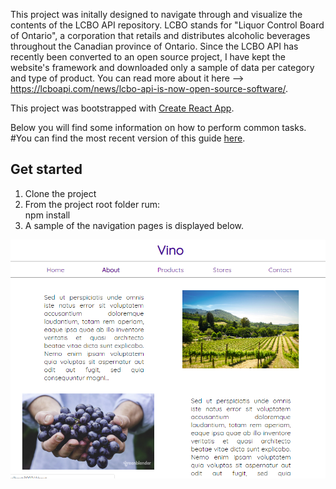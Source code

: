 

This project was initally designed to navigate through and visualize the contents of the LCBO API repository. LCBO stands for "Liquor Control Board of Ontario", a corporation that retails and distributes alcoholic beverages throughout the Canadian province of Ontario. Since the LCBO API has recently been converted to an open source project, I have kept the website's framework and downloaded only a sample of data per category and type of product.
You can read more about it here --> https://lcboapi.com/news/lcbo-api-is-now-open-source-software/. 

This project was bootstrapped with [Create React App](https://github.com/facebookincubator/create-react-app).

Below you will find some information on how to perform common tasks.<br>
#You can find the most recent version of this guide [here](https://github.com/facebookincubator/create-react-app/blob/master/packages/react-scripts/template/README.md).

## Get started
1. Clone the project
2. From the project root folder rum: <br> npm install
3. A sample of the navigation pages is displayed below.


![Vino Website - About](/screenshots/About.png)


